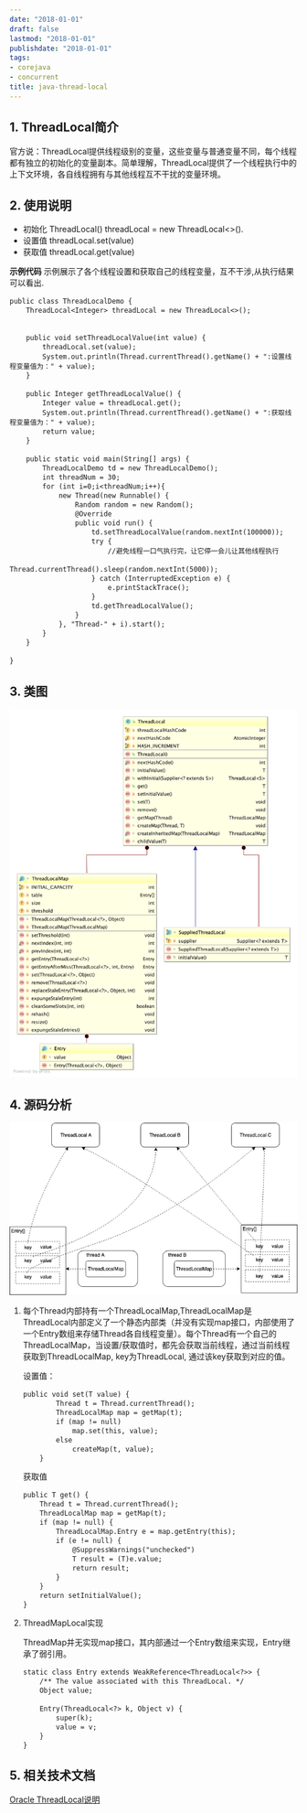 ```yaml
---
date: "2018-01-01"
draft: false
lastmod: "2018-01-01"
publishdate: "2018-01-01"
tags:
- corejava
- concurrent
title: java-thread-local
---
```


## 1. ThreadLocal简介
官方说：ThreadLocal提供线程级别的变量，这些变量与普通变量不同，每个线程都有独立的初始化的变量副本。简单理解，ThreadLocal提供了一个线程执行中的上下文环境，各自线程拥有与其他线程互不干扰的变量环境。

## 2. 使用说明
* 初始化 ThreadLocal<T>() threadLocal = new ThreadLocal<>().
* 设置值 threadLocal.set(value)
* 获取值 threadLocal.get(value)

**示例代码**
示例展示了各个线程设置和获取自己的线程变量，互不干涉,从执行结果可以看出.
```
public class ThreadLocalDemo {
    ThreadLocal<Integer> threadLocal = new ThreadLocal<>();


    public void setThreadLocalValue(int value) {
        threadLocal.set(value);
        System.out.println(Thread.currentThread().getName() + ":设置线程变量值为：" + value);
    }

    public Integer getThreadLocalValue() {
        Integer value = threadLocal.get();
        System.out.println(Thread.currentThread().getName() + ":获取线程变量值为：" + value);
        return value;
    }

    public static void main(String[] args) {
        ThreadLocalDemo td = new ThreadLocalDemo();
        int threadNum = 30;
        for (int i=0;i<threadNum;i++){
            new Thread(new Runnable() {
                Random random = new Random();
                @Override
                public void run() {
                    td.setThreadLocalValue(random.nextInt(100000));
                    try {
                        //避免线程一口气执行完，让它停一会儿让其他线程执行
                        Thread.currentThread().sleep(random.nextInt(5000));
                    } catch (InterruptedException e) {
                        e.printStackTrace();
                    }
                    td.getThreadLocalValue();
                }
            }, "Thread-" + i).start();
        }
    }

}
```

## 3. 类图
![ThreadLocal类图](../../../picture/ThreadLocal.png)

## 4. 源码分析

![](../../../picture/ThreadLocalView.png)

1. 每个Thread内部持有一个ThreadLocalMap,ThreadLocalMap是ThreadLocal内部定义了一个静态内部类（并没有实现map接口，内部使用了一个Entry数组来存储Thread各自线程变量）。每个Thread有一个自己的ThreadLocalMap，当设置/获取值时，都先会获取当前线程，通过当前线程获取到ThreadLocalMap, key为ThreadLocal, 通过该key获取到对应的值。

   设置值：

   ```
   public void set(T value) {
           Thread t = Thread.currentThread();
           ThreadLocalMap map = getMap(t);
           if (map != null)
               map.set(this, value);
           else
               createMap(t, value);
       }
   ```

   获取值

   ```
   public T get() {
       Thread t = Thread.currentThread();
       ThreadLocalMap map = getMap(t);
       if (map != null) {
           ThreadLocalMap.Entry e = map.getEntry(this);
           if (e != null) {
               @SuppressWarnings("unchecked")
               T result = (T)e.value;
               return result;
           }
       }
       return setInitialValue();
   }
   ```

2. ThreadMapLocal实现

   ThreadMap并无实现map接口，其内部通过一个Entry数组来实现，Entry继承了弱引用。

   ```
   static class Entry extends WeakReference<ThreadLocal<?>> {
       /** The value associated with this ThreadLocal. */
       Object value;
   
       Entry(ThreadLocal<?> k, Object v) {
           super(k);
           value = v;
       }
   }
   ```

## 5. 相关技术文档

[Oracle ThreadLocal说明](https://docs.oracle.com/javase/8/docs/api/java/lang/ThreadLocal.html)